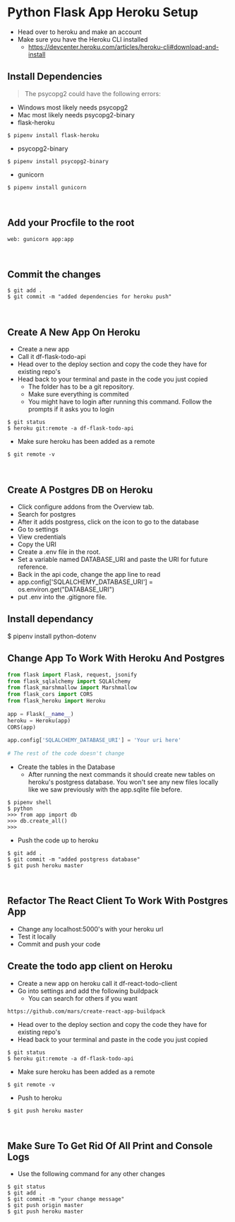 # Python Flask App Heroku Setup
- Head over to heroku and make an account
- Make sure you have the Heroku CLI installed
  - https://devcenter.heroku.com/articles/heroku-cli#download-and-install
​
## Install Dependencies
> The psycopg2 could have the following errors:
  - Windows most likely needs psycopg2
  - Mac most likely needs psycopg2-binary
- flask-heroku
```
$ pipenv install flask-heroku
```
- psycopg2-binary
```
$ pipenv install psycopg2-binary
```
- gunicorn
```
$ pipenv install gunicorn
```
​
## Add your Procfile to the root
```
web: gunicorn app:app
```
​
## Commit the changes
```
$ git add .
$ git commit -m "added dependencies for heroku push"
```
​
## Create A New App On Heroku
- Create a new app
- Call it df-flask-todo-api
- Head over to the deploy section and copy the code they have for existing repo's
- Head back to your terminal and paste in the code you just copied
  - The folder has to be a git repository.
  - Make sure everything is commited
  - You might have to login after running this command.  Follow the prompts if it asks you to login
```
$ git status
$ heroku git:remote -a df-flask-todo-api
```
- Make sure heroku has been added as a remote
```
$ git remote -v
```
​
## Create A Postgres DB on Heroku
- Click configure addons from the Overview tab.
- Search for postgres
- After it adds postgress, click on the icon to go to the database
- Go to settings
- View credentials
- Copy the URI
- Create a .env file in the root.
- Set a variable named DATABASE_URI and paste the URI for future reference.
- Back in the api code, change the app line to read
- app.config['SQLALCHEMY_DATABASE_URI'] = os.environ.get("DATABASE_URI")
- put .env into the .gitignore file.

## Install dependancy

$ pipenv install python-dotenv
​
​
## Change App To Work With Heroku And Postgres
```python
from flask import Flask, request, jsonify
from flask_sqlalchemy import SQLAlchemy
from flask_marshmallow import Marshmallow
from flask_cors import CORS
from flask_heroku import Heroku
​
app = Flask(__name__)
heroku = Heroku(app)
CORS(app)
​
app.config['SQLALCHEMY_DATABASE_URI'] = 'Your uri here'
​
# The rest of the code doesn't change
```
- Create the tables in the Database
  - After running the next commands it should create new tables on heroku's postgress database.  You won't see any new files locally like we saw previously with the app.sqlite file before.
```
$ pipenv shell
$ python
>>> from app import db
>>> db.create_all()
>>> 
```
- Push the code up to heroku
```
$ git add .
$ git commit -m "added postgress database"
$ git push heroku master
```
​
## Refactor The React Client To Work With Postgres App
- Change any localhost:5000's with your heroku url
- Test it locally
- Commit and push your code
​
​
## Create the todo app client on Heroku
- Create a new app on heroku call it df-react-todo-client
- Go into settings and add the following buildpack
  - You can search for others if you want
```
https://github.com/mars/create-react-app-buildpack
```
- Head over to the deploy section and copy the code they have for existing repo's
- Head back to your terminal and paste in the code you just copied
```
$ git status
$ heroku git:remote -a df-flask-todo-api
```
- Make sure heroku has been added as a remote
```
$ git remote -v
```
- Push to heroku
```
$ git push heroku master
```
​
​
## Make Sure To Get Rid Of All Print and Console Logs
- Use the following command for any other changes
```
$ git status
$ git add .
$ git commit -m "your change message"
$ git push origin master
$ git push heroku master
```
